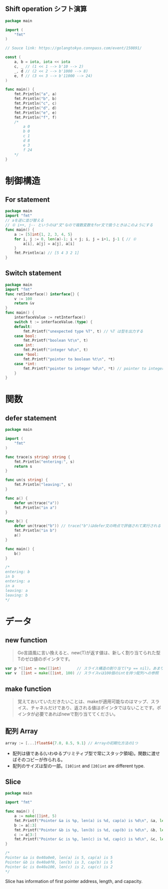 ## Shift operation シフト演算

```go
package main

import (
	"fmt"
)

// Souce link: https://golangtokyo.connpass.com/event/150891/

const (
	a, b = iota, iota << iota
	c, _ // (1 << 1 --> b'10 --> 2)
	_, d // (2 << 2 --> b'1000 --> 8)
	e, f // (3 << 3 --> b'11000 --> 24)
)

func main() {
	fmt.Println("a", a)
	fmt.Println("b", b)
	fmt.Println("c", c)
	fmt.Println("d", d)
	fmt.Println("e", e)
	fmt.Println("f", f)
	/*
		a 0
		b 0
		c 1
		d 8
		e 3
		f 24
	*/
}
```

# 制御構造

## For statement

```go
package main
import "fmt"
// aを逆に並び替える
// ① i++, j-- というのは"文"なので複数変数をfor文で扱うときはこのようにする
func main() {
	a := [5]int{1, 2, 3, 4, 5}
	for i, j := 0, len(a)-1; i < j; i, j = i+1, j-1 { // ①
		a[i], a[j] = a[j], a[i]
	}
	fmt.Println(a) // [5 4 3 2 1]
}
```

## Switch statement

```go
package main
import "fmt"
func retInterface() interface{} {
	v := 100
	return &v
}
func main() {
	interfaceValue := retInterface()
	switch t := interfaceValue.(type) {
	default:
		fmt.Printf("unexpected type %T", t) // %T は型を出力する
	case bool:
		fmt.Printf("boolean %t\n", t)
	case int:
		fmt.Printf("integer %d\n", t)
	case *bool:
		fmt.Printf("pointer to boolean %t\n", *t)
	case *int:
		fmt.Printf("pointer to integer %d\n", *t) // pointer to integer 100
	}
}
```

# 関数

## defer statement

```go
package main

import (
	"fmt"
)

func trace(s string) string {
	fmt.Println("entering:", s)
	return s
}

func un(s string) {
	fmt.Println("leaving:", s)
}

func a() {
	defer un(trace("a"))
	fmt.Println("in a")
}

func b() {
	defer un(trace("b")) // trace("b")はdefer文の時点で評価されて実行される
	fmt.Println("in b")
	a()
}

func main() {
	b()
}

/*
entering: b
in b
entering: a
in a
leaving: a
leaving: b
*/
```

# データ

## new function

> Go言語風に言い換えると、new(T)が返す値は、新しく割り当てられた型Tのゼロ値のポインタです。

```go
var p *[]int = new([]int)       // スライス構造の割り当て(*p == nil)。あまり使わない。
var v  []int = make([]int, 100) // スライスvは100個のintを持つ配列への参照
```

## make function

> 覚えておいていただきたいことは、makeが適用可能なのはマップ、スライス、チャネルだけであり、返される値はポインタではないことです。ポインタが必要であればnewで割り当ててください。

## 配列 Array

```go
array := [...]float64{7.0, 8.5, 9.1} // Arrayの初期化方法の1つ
```

* 配列は値である(いわゆるプリミティブ型で常にスタック領域)。関数に渡せばそのコピーが作られる。
* 配列のサイズは型の一部。`[10]int` and `[20]int` are different type.

## Slice

```go
package main

import "fmt"

func main() {
	a := make([]int, 5)
	fmt.Printf("Pointer &a is %p, len(a) is %d, cap(a) is %d\n", &a, len(a), cap(a))
	b := a[:3]
	fmt.Printf("Pointer &b is %p, len(b) is %d, cap(b) is %d\n", &b, len(b), cap(b))
	c := a[3:]
	fmt.Printf("Pointer &c is %p, len(c) is %d, cap(c) is %d\n", &c, len(c), cap(c))
}

/*
Pointer &a is 0x40a0e0, len(a) is 5, cap(a) is 5
Pointer &b is 0x40a0f0, len(b) is 3, cap(b) is 5
Pointer &c is 0x40a100, len(c) is 2, cap(c) is 2
*/
```

Slice has information of first pointer address, length, and capacity.
